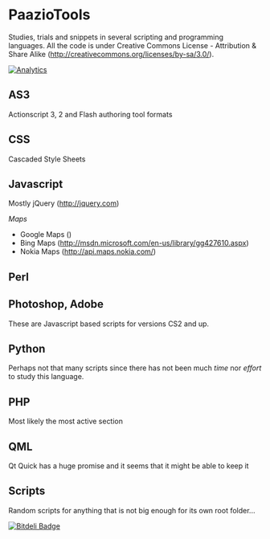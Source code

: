 PaazioTools
===========
Studies, trials and snippets in several scripting and programming languages.
All the code is under Creative Commons License - Attribution & Share Alike (http://creativecommons.org/licenses/by-sa/3.0/).

[![Analytics](https://ga-beacon.appspot.com/UA-2643697-15/PaazioTools/index?flat)](https://github.com/igrigorik/ga-beacon)


AS3
---
Actionscript 3, 2 and Flash authoring tool formats

CSS
---
Cascaded Style Sheets

Javascript
----------
Mostly jQuery (http://jquery.com)

*Maps*

 * Google Maps ()
 * Bing Maps (http://msdn.microsoft.com/en-us/library/gg427610.aspx)
 * Nokia Maps (http://api.maps.nokia.com/)

Perl
----

Photoshop, Adobe
----------------
These are Javascript based scripts for versions CS2 and up.

Python
------
Perhaps not that many scripts since there has not been much *time* nor *effort* to study this language.


PHP
---
Most likely the most active section


QML
---
Qt Quick has a huge promise and it seems that it might be able to keep it



Scripts
-------
Random scripts for anything that is not big enough for its own root folder...


[![Bitdeli Badge](https://d2weczhvl823v0.cloudfront.net/paazmaya/paaziotools/trend.png)](https://bitdeli.com/free "Bitdeli Badge")

